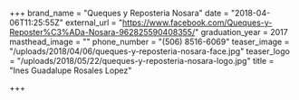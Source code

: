 +++
brand_name = "Queques y Reposteria Nosara"
date = "2018-04-06T11:25:55Z"
external_url = "https://www.facebook.com/Queques-y-Reposter%C3%ADa-Nosara-962825590408355/"
graduation_year = 2017
masthead_image = ""
phone_number = "(506) 8516-6069"
teaser_image = "/uploads/2018/04/06/queques-y-reposteria-nosara-face.jpg"
teaser_logo = "/uploads/2018/05/22/queques-y-reposteria-nosara-logo.jpg"
title = "Ines Guadalupe Rosales Lopez"

+++
